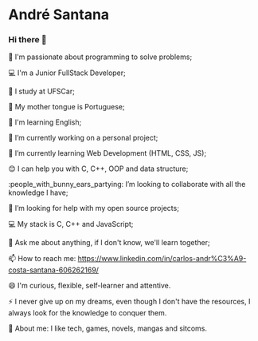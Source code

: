 # André Santana

### Hi there 👋

:sparkling_heart: I'm passionate about programming to solve problems;

:computer: I'm a Junior FullStack Developer;

:rocket: I study at UFSCar;

:tongue: My mother tongue is Portuguese;

:baby: I'm learning English;

:telescope: I’m currently working on a personal project;

:seedling: I’m currently learning Web Development (HTML, CSS, JS);

:blush: I can help you with C, C++, OOP and data structure;

:people_with_bunny_ears_partying: I’m looking to collaborate with all the knowledge I have;

:thinking: I’m looking for help with my open source projects;

:computer: My stack is C, C++ and JavaScript;

:speech_balloon: Ask me about anything, if I don't know, we'll learn together;

:mailbox: How to reach me: https://www.linkedin.com/in/carlos-andr%C3%A9-costa-santana-606262169/

:smile: I'm curious, flexible, self-learner and attentive.

:zap: I never give up on my dreams, even though I don't have the resources, I always look for the knowledge to conquer them.

:speech_balloon: About me: I like tech, games, novels, mangas and sitcoms.
